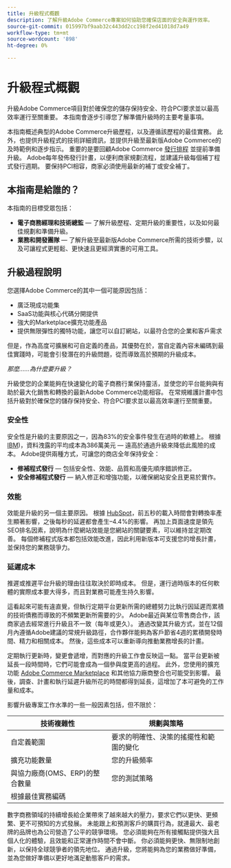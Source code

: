 ```yaml
---
title: 升級程式概觀
description: 了解升級Adobe Commerce專案如何協助您確保店面的安全與運作效率。
source-git-commit: 015997bf9aab32c443dd2cc198f2ed41018d7a49
workflow-type: tm+mt
source-wordcount: '898'
ht-degree: 0%

---
```



# 升級程式概觀

升級Adobe Commerce項目對於確保您的儲存保持安全、符合PCI要求並以最高效率運行至關重要。 本指南會逐步引導您了解準備升級時的主要考量事項。

本指南概述典型的Adobe Commerce升級歷程，以及遵循該歷程的最佳實務。 此外，也提供升級程式的技術詳細資訊，並提供升級至最新版Adobe Commerce的及時範例和逐步指示。 重要的是要回顧Adobe Commerce [發行排程](../release/schedule.md) 並提前準備升級。 Adobe每年發佈發行計畫，以便利商家規劃流程，並建議升級每個補丁程式發行週期。 要保持PCI相容，商家必須使用最新的補丁或安全補丁。

## 本指南是給誰的？

本指南的目標受眾包括：

- **電子商務經理和技術總監** — 了解升級歷程、定期升級的重要性，以及如何最佳規劃和準備升級。
- **業務和開發團隊** — 了解升級至最新版Adobe Commerce所需的技術步驟，以及可讓程式更輕鬆、更快速且更經濟實惠的可用工具。

## 升級過程說明

您選擇Adobe Commerce的其中一個可能原因包括：

- 廣泛現成功能集
- SaaS功能與核心代碼分開提供
- 強大的Marketplace擴充功能產品
- 提供無限彈性的獨特功能，讓您可以自訂網站，以最符合您的企業和客戶需求

但是，作為高度可擴展和可自定義的產品，其優勢在於，當自定義內容未編碼到最佳實踐時，可能會引發潛在的升級問題，從而導致高於預期的升級成本。

_那麼……為什麼要升級？_

升級使您的企業能夠在快速變化的電子商務行業保持靈活，並使您的平台能夠與有助於最大化銷售和轉換的最新Adobe Commerce功能相容。 在常規維護計畫中包括升級對於確保您的儲存保持安全、符合PCI要求並以最高效率運行至關重要。

### 安全性

安全性是升級的主要原因之一，因為83%的安全事件發生在過時的軟體上。 根據 [IBM](https://www.ibm.com/reports/data-breach))，資料洩露的平均成本為386萬美元 — 遠高於通過升級來降低此風險的成本。 Adobe提供兩種方式，可讓您的商店全年保持安全：

- **修補程式發行** — 包括安全性、效能、品質和高優先順序錯誤修正。
- **安全修補程式發行** — 納入修正和增強功能，以確保網站安全且更易於實作。

### 效能

效能是升級的另一個主要原因。 根據 [HubSpot](https://blog.hubspot.com/marketing/page-load-time-conversion-rates)，前五秒的載入時間會對轉換率產生顯著影響，之後每秒的延遲都會產生–4.4%的影響。 再加上頁面速度是領先SEO排名因素，說明為什麼網站效能是您網站的關鍵要素，可以維持並定期改善。 每個修補程式版本都包括效能改進，因此利用新版本可支援您的增長計畫，並保持您的業務競爭力。

### 延遲成本

推遲或推遲平台升級的理由往往取決於即時成本。 但是，運行過時版本的任何軟體的實際成本要大得多，而且對業務可能產生持久影響。

這看起來可能有違直覺，但執行定期平台更新所需的總體努力比執行因延遲而累積的技術債務而導致的不頻繁更新所需要的少。 Adobe最近與某位零售商合作，該商家過去經常進行升級且不一致（每年或更久）。 通過改變其升級方式，並在12個月內遵循Adobe建議的常規升級路徑，合作夥伴能夠為客戶節省4週的累積開發時間、精力和相關成本。 然後，這些成本可以重新導向推動業務增長的計畫。

定期執行更新時，變更會遞增，而對應的升級工作會反映這一點。 當平台更新被延長一段時間時，它們可能會成為一個參與度更高的過程。 此外，您使用的擴充功能 [Adobe Commerce Marketplace](https://marketplace.magento.com/) 和其他協力廠商整合也可能受到影響。 最後，調查、計畫和執行延遲升級所花的時間都得到延長，這增加了本可避免的工作量和成本。

影響升級專案工作水準的一些一般因素包括，但不限於：

| 技術複雜性 | 規劃與策略 |
|-----------------------------------------------------------|--------------------------------------------------------------|
| 自定義範圍 | 要求的明確性、決策的搖擺性和範圍的變化 |
| 擴充功能數量 | 您的升級頻率 |
| 與協力廠商(OMS、ERP)的整合數量 | 您的測試策略 |
| 根據最佳實務編碼 |  |

數字商務領域的持續增長給企業帶來了越來越大的壓力，要求它們以更快、更頻繁、更不可預知的方式發展。 未能跟上和預測客戶的購買行為，就連最大、最老牌的品牌也為公司營造了公平的競爭環境。 您必須能夠在所有接觸點提供強大且個人化的體驗，且效能和正常運作時間不會中斷。 你必須能夠更快、無限制地創新，以保持全球競爭者的領先地位。 通過升級，您將能夠為您的業務做好準備，並為您做好準備以更好地滿足動態客戶的需求。
